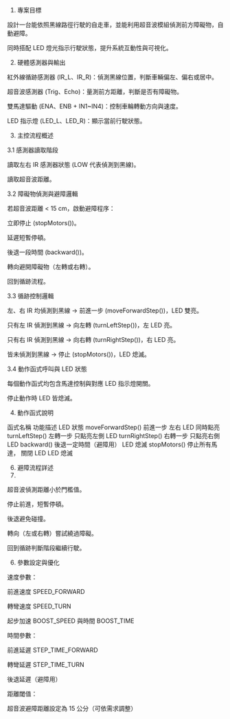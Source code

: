 1. 專案目標

設計一台能依照黑線路徑行駛的自走車，並能利用超音波模組偵測前方障礙物，自動避障。

同時搭配 LED 燈光指示行駛狀態，提升系統互動性與可視化。

2. 硬體感測器與輸出
 
紅外線循跡感測器 (IR_L、IR_R)：偵測黑線位置，判斷車輛偏左、偏右或居中。

超音波感測器 (Trig、Echo)：量測前方距離，判斷是否有障礙物。

雙馬達驅動 (ENA、ENB + IN1~IN4)：控制車輪轉動方向與速度。

LED 指示燈 (LED_L、LED_R)：顯示當前行駛狀態。

3. 主控流程概述
   
3.1 感測器讀取階段

讀取左右 IR 感測器狀態 (LOW 代表偵測到黑線)。

讀取超音波距離。

3.2 障礙物偵測與避障邏輯

若超音波距離 < 15 cm，啟動避障程序：

立即停止 (stopMotors())。

延遲短暫停頓。

後退一段時間 (backward())。

轉向避開障礙物（左轉或右轉）。

回到循跡流程。

3.3 循跡控制邏輯

左、右 IR 均偵測到黑線 → 前進一步 (moveForwardStep())，LED 雙亮。

只有左 IR 偵測到黑線 → 向左轉 (turnLeftStep())，左 LED 亮。

只有右 IR 偵測到黑線 → 向右轉 (turnRightStep())，右 LED 亮。

皆未偵測到黑線 → 停止 (stopMotors())，LED 熄滅。

3.4 動作函式呼叫與 LED 狀態

每個動作函式均包含馬達控制與對應 LED 指示燈開關。

停止動作時 LED 皆熄滅。

4. 動作函式說明
   
函式名稱	            功能描述	              LED 狀態
moveForwardStep()	  前進一步	              左右 LED 同時點亮
turnLeftStep()	    左轉一步	              只點亮左側 LED
turnRightStep()	    右轉一步	              只點亮右側 LED
backward()	        後退一定時間（避障用）	LED 熄滅
stopMotors()	      停止所有馬達，         關閉 LED	LED 熄滅

6. 避障流程詳述
7. 
超音波偵測距離小於門檻值。

停止前進，短暫停頓。

後退避免碰撞。

轉向（左或右轉）嘗試繞過障礙。

回到循跡判斷階段繼續行駛。

6. 參數設定與優化
   
速度參數：

前進速度 SPEED_FORWARD

轉彎速度 SPEED_TURN

起步加速 BOOST_SPEED 與時間 BOOST_TIME

時間參數：

前進延遲 STEP_TIME_FORWARD

轉彎延遲 STEP_TIME_TURN

後退延遲（避障用）

距離閾值：

超音波避障距離設定為 15 公分（可依需求調整）


